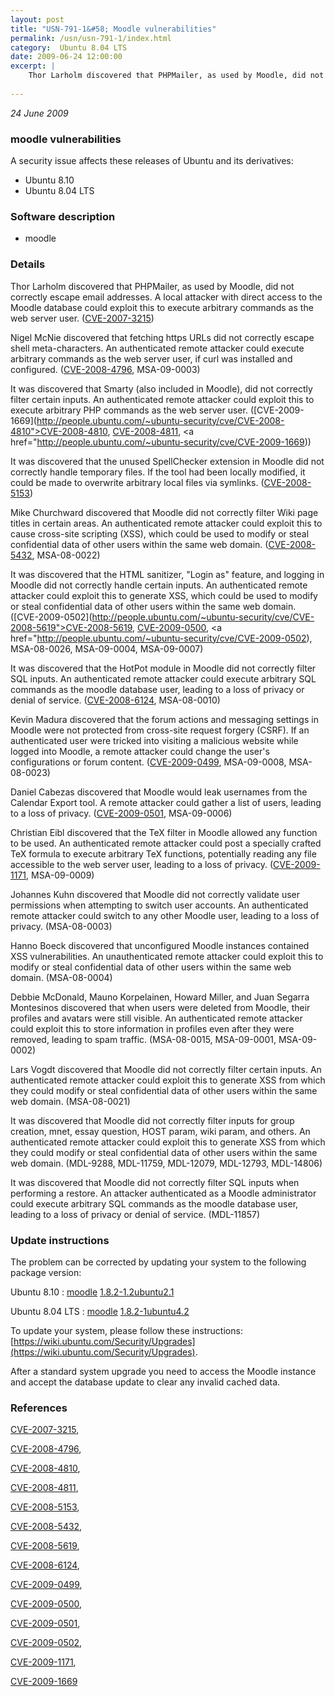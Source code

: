 ```yaml
---
layout: post
title: "USN-791-1&#58; Moodle vulnerabilities"
permalink: /usn/usn-791-1/index.html
category:  Ubuntu 8.04 LTS
date: 2009-06-24 12:00:00
excerpt: |
    Thor Larholm discovered that PHPMailer, as used by Moodle, did not correctly escape email addresses.  A local attacker with direct access to the Moodle database could exploit this to execute arbitrary commands as the web server user. ([CVE-2007-3215](http://people.ubuntu.com/~ubuntu-security/cve/CVE-2007-3215))
    
--- 
```

 
 

*24 June 2009*

### moodle vulnerabilities

A security issue affects these releases of Ubuntu and its derivatives:

* Ubuntu 8.10
* Ubuntu 8.04 LTS

### Software description

* moodle 

### Details

Thor Larholm discovered that PHPMailer, as used by Moodle, did not correctly escape email addresses. A local attacker with direct access to the Moodle database could exploit this to execute arbitrary commands as the web server user. ([CVE-2007-3215](http://people.ubuntu.com/~ubuntu-security/cve/CVE-2007-3215))

Nigel McNie discovered that fetching https URLs did not correctly escape shell meta-characters. An authenticated remote attacker could execute arbitrary commands as the web server user, if curl was installed and configured. ([CVE-2008-4796](http://people.ubuntu.com/~ubuntu-security/cve/CVE-2008-4796), MSA-09-0003)

It was discovered that Smarty (also included in Moodle), did not correctly filter certain inputs. An authenticated remote attacker could exploit this to execute arbitrary PHP commands as the web server user. ([CVE-2009-1669](http://people.ubuntu.com/~ubuntu-security/cve/CVE-2008-4810">CVE-2008-4810</a>, <a href="http://people.ubuntu.com/~ubuntu-security/cve/CVE-2008-4811">CVE-2008-4811</a>, <a href="http://people.ubuntu.com/~ubuntu-security/cve/CVE-2009-1669))

It was discovered that the unused SpellChecker extension in Moodle did not correctly handle temporary files. If the tool had been locally modified, it could be made to overwrite arbitrary local files via symlinks. ([CVE-2008-5153](http://people.ubuntu.com/~ubuntu-security/cve/CVE-2008-5153))

Mike Churchward discovered that Moodle did not correctly filter Wiki page titles in certain areas. An authenticated remote attacker could exploit this to cause cross-site scripting (XSS), which could be used to modify or steal confidential data of other users within the same web domain. ([CVE-2008-5432](http://people.ubuntu.com/~ubuntu-security/cve/CVE-2008-5432), MSA-08-0022)

It was discovered that the HTML sanitizer, &quot;Login as&quot; feature, and logging in Moodle did not correctly handle certain inputs. An authenticated remote attacker could exploit this to generate XSS, which could be used to modify or steal confidential data of other users within the same web domain. ([CVE-2009-0502](http://people.ubuntu.com/~ubuntu-security/cve/CVE-2008-5619">CVE-2008-5619</a>, <a href="http://people.ubuntu.com/~ubuntu-security/cve/CVE-2009-0500">CVE-2009-0500</a>, <a href="http://people.ubuntu.com/~ubuntu-security/cve/CVE-2009-0502), MSA-08-0026, MSA-09-0004, MSA-09-0007)

It was discovered that the HotPot module in Moodle did not correctly filter SQL inputs. An authenticated remote attacker could execute arbitrary SQL commands as the moodle database user, leading to a loss of privacy or denial of service. ([CVE-2008-6124](http://people.ubuntu.com/~ubuntu-security/cve/CVE-2008-6124), MSA-08-0010)

Kevin Madura discovered that the forum actions and messaging settings in Moodle were not protected from cross-site request forgery (CSRF). If an authenticated user were tricked into visiting a malicious website while logged into Moodle, a remote attacker could change the user&#39;s configurations or forum content. ([CVE-2009-0499](http://people.ubuntu.com/~ubuntu-security/cve/CVE-2009-0499), MSA-09-0008, MSA-08-0023)

Daniel Cabezas discovered that Moodle would leak usernames from the Calendar Export tool. A remote attacker could gather a list of users, leading to a loss of privacy. ([CVE-2009-0501](http://people.ubuntu.com/~ubuntu-security/cve/CVE-2009-0501), MSA-09-0006)

Christian Eibl discovered that the TeX filter in Moodle allowed any function to be used. An authenticated remote attacker could post a specially crafted TeX formula to execute arbitrary TeX functions, potentially reading any file accessible to the web server user, leading to a loss of privacy. ([CVE-2009-1171](http://people.ubuntu.com/~ubuntu-security/cve/CVE-2009-1171), MSA-09-0009)

Johannes Kuhn discovered that Moodle did not correctly validate user permissions when attempting to switch user accounts. An authenticated remote attacker could switch to any other Moodle user, leading to a loss of privacy. (MSA-08-0003)

Hanno Boeck discovered that unconfigured Moodle instances contained XSS vulnerabilities. An unauthenticated remote attacker could exploit this to modify or steal confidential data of other users within the same web domain. (MSA-08-0004)

Debbie McDonald, Mauno Korpelainen, Howard Miller, and Juan Segarra Montesinos discovered that when users were deleted from Moodle, their profiles and avatars were still visible. An authenticated remote attacker could exploit this to store information in profiles even after they were removed, leading to spam traffic. (MSA-08-0015, MSA-09-0001, MSA-09-0002)

Lars Vogdt discovered that Moodle did not correctly filter certain inputs. An authenticated remote attacker could exploit this to generate XSS from which they could modify or steal confidential data of other users within the same web domain. (MSA-08-0021)

It was discovered that Moodle did not correctly filter inputs for group creation, mnet, essay question, HOST param, wiki param, and others. An authenticated remote attacker could exploit this to generate XSS from which they could modify or steal confidential data of other users within the same web domain. (MDL-9288, MDL-11759, MDL-12079, MDL-12793, MDL-14806)

It was discovered that Moodle did not correctly filter SQL inputs when performing a restore. An attacker authenticated as a Moodle administrator could execute arbitrary SQL commands as the moodle database user, leading to a loss of privacy or denial of service. (MDL-11857) 

### Update instructions

The problem can be corrected by updating your system to the following package version:

Ubuntu 8.10
 : [moodle](https://launchpad.net/ubuntu/+source/moodle) <span> [1.8.2-1.2ubuntu2.1](https://launchpad.net/ubuntu/+source/moodle/1.8.2-1.2ubuntu2.1) </span> 

Ubuntu 8.04 LTS
 : [moodle](https://launchpad.net/ubuntu/+source/moodle) <span> [1.8.2-1ubuntu4.2](https://launchpad.net/ubuntu/+source/moodle/1.8.2-1ubuntu4.2) </span> 

To update your system, please follow these instructions: [https://wiki.ubuntu.com/Security/Upgrades](https://wiki.ubuntu.com/Security/Upgrades).

After a standard system upgrade you need to access the Moodle instance and accept the database update to clear any invalid cached data. 

### References

 
 [CVE-2007-3215](http://people.ubuntu.com/~ubuntu-security/cve/CVE-2007-3215), 

 [CVE-2008-4796](http://people.ubuntu.com/~ubuntu-security/cve/CVE-2008-4796), 

 [CVE-2008-4810](http://people.ubuntu.com/~ubuntu-security/cve/CVE-2008-4810), 

 [CVE-2008-4811](http://people.ubuntu.com/~ubuntu-security/cve/CVE-2008-4811), 

 [CVE-2008-5153](http://people.ubuntu.com/~ubuntu-security/cve/CVE-2008-5153), 

 [CVE-2008-5432](http://people.ubuntu.com/~ubuntu-security/cve/CVE-2008-5432), 

 [CVE-2008-5619](http://people.ubuntu.com/~ubuntu-security/cve/CVE-2008-5619), 

 [CVE-2008-6124](http://people.ubuntu.com/~ubuntu-security/cve/CVE-2008-6124), 

 [CVE-2009-0499](http://people.ubuntu.com/~ubuntu-security/cve/CVE-2009-0499), 

 [CVE-2009-0500](http://people.ubuntu.com/~ubuntu-security/cve/CVE-2009-0500), 

 [CVE-2009-0501](http://people.ubuntu.com/~ubuntu-security/cve/CVE-2009-0501), 

 [CVE-2009-0502](http://people.ubuntu.com/~ubuntu-security/cve/CVE-2009-0502), 

 [CVE-2009-1171](http://people.ubuntu.com/~ubuntu-security/cve/CVE-2009-1171), 

 [CVE-2009-1669](http://people.ubuntu.com/~ubuntu-security/cve/CVE-2009-1669)
 

